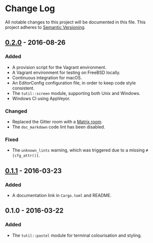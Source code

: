 # Change Log
All notable changes to this project will be documented in this file.
This project adheres to [Semantic Versioning](http://semver.org/).

## [0.2.0] - 2016-08-26

### Added
- A provision script for the Vagrant environment.
- A Vagrant environment for testing on FreeBSD locally.
- Continuous integration for macOS.
- An EditorConfig configuration file, in order to keep code style consistent.
- The `tutil::screen` module, supporting both Unix and Windows.
- Windows CI using AppVeyor.

### Changed
- Replaced the Gitter room with a
  [Matrix room](https://vector.im/beta/#/room/#tutil:matrix.org).
- The `doc_markdown` code lint has been disabled.

### Fixed
- The `unknown_lints` warning, which was triggered due to a missing
  `#[cfg_attr()]`.

## [0.1.1] - 2016-03-23

### Added
- A documentation link in `Cargo.toml` and README.

## 0.1.0 - 2016-03-22

### Added
- The `tutil::pastel` module for terminal colourisation and styling.

[0.1.1]: https://github.com/SShrike/tutil/compare/v0.1.0...v0.1.1
[0.2.0]: https://github.com/SShrike/tutil/compare/v0.1.1...v0.2.0
[Unreleased]: https://github.com/SShrike/tutil/compare/v0.2.0...master
